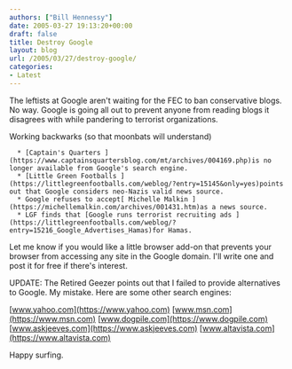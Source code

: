 ```yaml
---
authors: ["Bill Hennessy"]
date: 2005-03-27 19:13:20+00:00
draft: false
title: Destroy Google
layout: blog
url: /2005/03/27/destroy-google/
categories:
- Latest
---
```


The leftists at Google aren't waiting for the FEC to ban conservative blogs.  No way.  Google is going all out to prevent anyone from reading blogs it disagrees with while pandering to terrorist organizations.

Working backwarks (so that moonbats will understand)



	  * [Captain's Quarters ](https://www.captainsquartersblog.com/mt/archives/004169.php)is no longer available from Google's search engine.  
	  * [Little Green Footballs ](https://littlegreenfootballs.com/weblog/?entry=15145&only=yes)points out that Google considers neo-Nazis valid news source.
	  * Google refuses to accept[ Michelle Malkin ](https://michellemalkin.com/archives/001431.htm)as a news source.
	  * LGF finds that [Google runs terrorist recruiting ads ](https://littlegreenfootballs.com/weblog/?entry=15216_Google_Advertises_Hamas)for Hamas.

Let me know if you would like a little browser add-on that prevents your browser from accessing any site in the Google domain.  I'll write one and post it for free if there's interest.

UPDATE:  The Retired Geezer points out that I failed to provide alternatives to Google.  My mistake.   Here are some other search engines:

[www.yahoo.com](https://www.yahoo.com)
[www.msn.com](https://www.msn.com)
[www.dogpile.com](https://www.dogpile.com)
[www.askjeeves.com](https://www.askjeeves.com)
[www.altavista.com](https://www.altavista.com)

Happy surfing.


